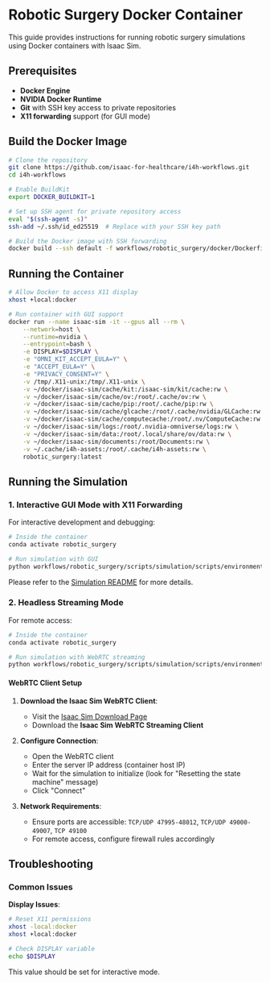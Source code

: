 # Robotic Surgery Docker Container

This guide provides instructions for running robotic surgery simulations using Docker containers with Isaac Sim.

## Prerequisites

- **Docker Engine**
- **NVIDIA Docker Runtime**
- **Git** with SSH key access to private repositories
- **X11 forwarding** support (for GUI mode)

## Build the Docker Image

```sh
# Clone the repository
git clone https://github.com/isaac-for-healthcare/i4h-workflows.git
cd i4h-workflows

# Enable BuildKit
export DOCKER_BUILDKIT=1

# Set up SSH agent for private repository access
eval "$(ssh-agent -s)"
ssh-add ~/.ssh/id_ed25519  # Replace with your SSH key path

# Build the Docker image with SSH forwarding
docker build --ssh default -f workflows/robotic_surgery/docker/Dockerfile -t robotic_surgery:latest .
```

## Running the Container

```sh
# Allow Docker to access X11 display
xhost +local:docker

# Run container with GUI support
docker run --name isaac-sim -it --gpus all --rm \
    --network=host \
    --runtime=nvidia \
    --entrypoint=bash \
    -e DISPLAY=$DISPLAY \
    -e "OMNI_KIT_ACCEPT_EULA=Y" \
    -e "ACCEPT_EULA=Y" \
    -e "PRIVACY_CONSENT=Y" \
    -v /tmp/.X11-unix:/tmp/.X11-unix \
    -v ~/docker/isaac-sim/cache/kit:/isaac-sim/kit/cache:rw \
    -v ~/docker/isaac-sim/cache/ov:/root/.cache/ov:rw \
    -v ~/docker/isaac-sim/cache/pip:/root/.cache/pip:rw \
    -v ~/docker/isaac-sim/cache/glcache:/root/.cache/nvidia/GLCache:rw \
    -v ~/docker/isaac-sim/cache/computecache:/root/.nv/ComputeCache:rw \
    -v ~/docker/isaac-sim/logs:/root/.nvidia-omniverse/logs:rw \
    -v ~/docker/isaac-sim/data:/root/.local/share/ov/data:rw \
    -v ~/docker/isaac-sim/documents:/root/Documents:rw \
    -v ~/.cache/i4h-assets:/root/.cache/i4h-assets:rw \
    robotic_surgery:latest
```

## Running the Simulation

### 1. Interactive GUI Mode with X11 Forwarding

For interactive development and debugging:

```bash
# Inside the container
conda activate robotic_surgery

# Run simulation with GUI
python workflows/robotic_surgery/scripts/simulation/scripts/environments/state_machine/reach_psm_sm.py
```

Please refer to the [Simulation README](../scripts/simulation/README.md) for more details.

### 2. Headless Streaming Mode

For remote access:

```bash
# Inside the container
conda activate robotic_surgery

# Run simulation with WebRTC streaming
python workflows/robotic_surgery/scripts/simulation/scripts/environments/state_machine/reach_psm_sm.py --livestream 2
```

#### WebRTC Client Setup

1. **Download the Isaac Sim WebRTC Client**:
   - Visit the [Isaac Sim Download Page](https://docs.isaacsim.omniverse.nvidia.com/4.5.0/installation/download.html)
   - Download the **Isaac Sim WebRTC Streaming Client**

2. **Configure Connection**:
   - Open the WebRTC client
   - Enter the server IP address (container host IP)
   - Wait for the simulation to initialize (look for "Resetting the state machine" message)
   - Click "Connect"

3. **Network Requirements**:
   - Ensure ports are accessible: `TCP/UDP 47995-48012`, `TCP/UDP 49000-49007`, `TCP 49100`
   - For remote access, configure firewall rules accordingly

## Troubleshooting

### Common Issues

**Display Issues**:
```bash
# Reset X11 permissions
xhost -local:docker
xhost +local:docker

# Check DISPLAY variable
echo $DISPLAY
```
This value should be set for interactive mode.
